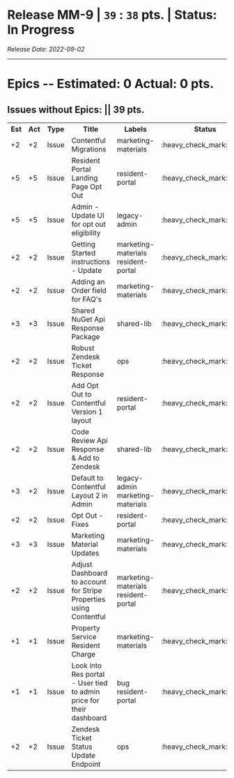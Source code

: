 # Release MM-9 | `39` : `38` pts. | Status: In Progress
_Release Date: 2022-09-02_


 > 
---
# Epics -- Estimated: 0  Actual: 0 pts.

## Issues without Epics: || 39 pts.
<table>
<tr><th>Est</th><th>Act</th><th>Type</th><th>Title</th><th>Labels</th><th>Status</th><th>Link</th></tr>
<tr><td>+2</td><td>+2</td><td>Issue</td><td>Contentful Migrations</td><td>marketing-materials </td><td>:heavy_check_mark:closed</td><td><a href="https://github.com/OnboardRS/zenhub-dev/issues/148">zenhub-dev/#148</a></td> </tr>
<tr><td>+5</td><td>+5</td><td>Issue</td><td>Resident Portal Landing Page Opt Out</td><td>resident-portal </td><td>:heavy_check_mark:closed</td><td><a href="https://github.com/OnboardRS/zenhub-dev/issues/258">zenhub-dev/#258</a></td> </tr>
<tr><td>+5</td><td>+5</td><td>Issue</td><td>Admin - Update UI for opt out eligibility</td><td>legacy-admin </td><td>:heavy_check_mark:closed</td><td><a href="https://github.com/OnboardRS/zenhub-dev/issues/343">zenhub-dev/#343</a></td> </tr>
<tr><td>+2</td><td>+2</td><td>Issue</td><td>Getting Started instructions - Update</td><td>marketing-materials resident-portal </td><td>:heavy_check_mark:closed</td><td><a href="https://github.com/OnboardRS/zenhub-dev/issues/352">zenhub-dev/#352</a></td> </tr>
<tr><td>+2</td><td>+2</td><td>Issue</td><td>Adding an Order field for FAQ's </td><td>marketing-materials </td><td>:heavy_check_mark:closed</td><td><a href="https://github.com/OnboardRS/zenhub-dev/issues/354">zenhub-dev/#354</a></td> </tr>
<tr><td>+3</td><td>+3</td><td>Issue</td><td>Shared NuGet Api Response Package</td><td>shared-lib </td><td>:heavy_check_mark:closed</td><td><a href="https://github.com/OnboardRS/zenhub-dev/issues/357">zenhub-dev/#357</a></td> </tr>
<tr><td>+2</td><td>+2</td><td>Issue</td><td>Robust Zendesk Ticket Response</td><td>ops </td><td>:heavy_check_mark:closed</td><td><a href="https://github.com/OnboardRS/zenhub-dev/issues/358">zenhub-dev/#358</a></td> </tr>
<tr><td>+2</td><td>+2</td><td>Issue</td><td>Add Opt Out to Contentful Version 1 layout</td><td>resident-portal </td><td>:heavy_check_mark:closed</td><td><a href="https://github.com/OnboardRS/zenhub-dev/issues/359">zenhub-dev/#359</a></td> </tr>
<tr><td>+2</td><td>+2</td><td>Issue</td><td>Code Review Api Response & Add to Zendesk</td><td>shared-lib </td><td>:heavy_check_mark:closed</td><td><a href="https://github.com/OnboardRS/zenhub-dev/issues/360">zenhub-dev/#360</a></td> </tr>
<tr><td>+3</td><td>+2</td><td>Issue</td><td>Default to Contentful Layout 2 in Admin</td><td>legacy-admin marketing-materials </td><td>:heavy_check_mark:closed</td><td><a href="https://github.com/OnboardRS/zenhub-dev/issues/368">zenhub-dev/#368</a></td> </tr>
<tr><td>+2</td><td>+2</td><td>Issue</td><td>Opt Out - Fixes</td><td>resident-portal </td><td>:heavy_check_mark:closed</td><td><a href="https://github.com/OnboardRS/zenhub-dev/issues/369">zenhub-dev/#369</a></td> </tr>
<tr><td>+3</td><td>+3</td><td>Issue</td><td>Marketing Material Updates</td><td>marketing-materials </td><td>:heavy_check_mark:closed</td><td><a href="https://github.com/OnboardRS/zenhub-dev/issues/373">zenhub-dev/#373</a></td> </tr>
<tr><td>+2</td><td>+2</td><td>Issue</td><td>Adjust Dashboard to account for Stripe Properties using Contentful</td><td>marketing-materials resident-portal </td><td>:heavy_check_mark:closed</td><td><a href="https://github.com/OnboardRS/zenhub-dev/issues/386">zenhub-dev/#386</a></td> </tr>
<tr><td>+1</td><td>+1</td><td>Issue</td><td>Property Service Resident Charge</td><td>marketing-materials </td><td>:heavy_check_mark:closed</td><td><a href="https://github.com/OnboardRS/zenhub-dev/issues/387">zenhub-dev/#387</a></td> </tr>
<tr><td>+1</td><td>+1</td><td>Issue</td><td>Look into Res portal - User tied to admin price for their dashboard</td><td>bug resident-portal </td><td>:heavy_check_mark:closed</td><td><a href="https://github.com/OnboardRS/zenhub-dev/issues/394">zenhub-dev/#394</a></td> </tr>
<tr><td>+2</td><td>+2</td><td>Issue</td><td>Zendesk Ticket Status Update Endpoint</td><td>ops </td><td>:heavy_check_mark:closed</td><td><a href="https://github.com/OnboardRS/zenhub-dev/issues/398">zenhub-dev/#398</a></td> </tr>
</table>
